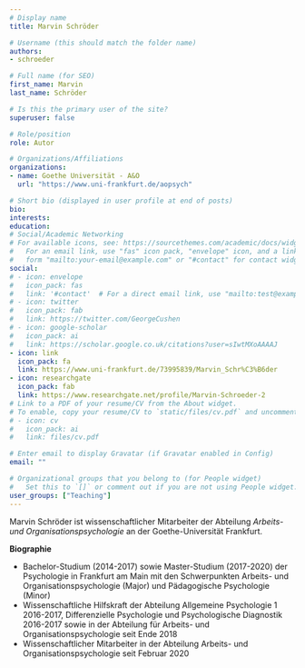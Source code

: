 ```yaml
---
# Display name
title: Marvin Schröder

# Username (this should match the folder name)
authors:
- schroeder

# Full name (for SEO)
first_name: Marvin
last_name: Schröder

# Is this the primary user of the site?
superuser: false

# Role/position
role: Autor

# Organizations/Affiliations
organizations:
- name: Goethe Universität - A&O
  url: "https://www.uni-frankfurt.de/aopsych"

# Short bio (displayed in user profile at end of posts)
bio:
interests:
education:
# Social/Academic Networking
# For available icons, see: https://sourcethemes.com/academic/docs/widgets/#icons
#   For an email link, use "fas" icon pack, "envelope" icon, and a link in the
#   form "mailto:your-email@example.com" or "#contact" for contact widget.
social:
# - icon: envelope
#   icon_pack: fas
#   link: '#contact'  # For a direct email link, use "mailto:test@example.org".
# - icon: twitter
#   icon_pack: fab
#   link: https://twitter.com/GeorgeCushen
# - icon: google-scholar
#   icon_pack: ai
#   link: https://scholar.google.co.uk/citations?user=sIwtMXoAAAAJ
- icon: link
  icon_pack: fa
  link: https://www.uni-frankfurt.de/73995839/Marvin_Schr%C3%B6der
- icon: researchgate
  icon_pack: fab
  link: https://www.researchgate.net/profile/Marvin-Schroeder-2
# Link to a PDF of your resume/CV from the About widget.
# To enable, copy your resume/CV to `static/files/cv.pdf` and uncomment the lines below.
# - icon: cv
#   icon_pack: ai
#   link: files/cv.pdf

# Enter email to display Gravatar (if Gravatar enabled in Config)
email: ""

# Organizational groups that you belong to (for People widget)
#   Set this to `[]` or comment out if you are not using People widget.
user_groups: ["Teaching"]
---
```


Marvin Schröder ist wissenschaftlicher Mitarbeiter der Abteilung _Arbeits- und Organisationspsychologie_ an der Goethe-Universität Frankfurt.

**Biographie**

- Bachelor-Studium (2014-2017) sowie Master-Studium (2017-2020) der Psychologie in Frankfurt am Main mit den Schwerpunkten Arbeits- und Organisationspsychologie (Major) und Pädagogische Psychologie (Minor)
- Wissenschaftliche Hilfskraft der Abteilung Allgemeine Psychologie 1 2016-2017, Differenzielle Psychologie und Psychologische Diagnostik 2016-2017 sowie in der Abteilung für Arbeits- und Organisationspsychologie seit Ende 2018
- Wissenschaftlicher Mitarbeiter in der Abteilung Arbeits- und Organisationspsychologie seit Februar 2020